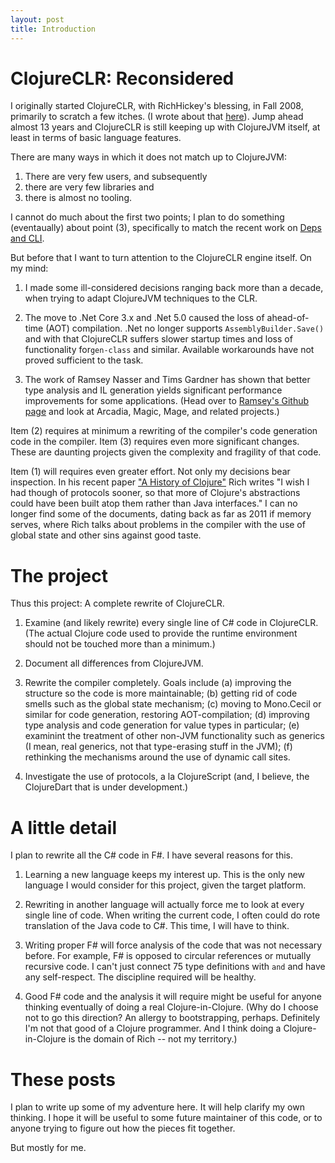 ```yaml
---
layout: post
title: Introduction
---
```


# ClojureCLR: Reconsidered

I originally started ClojureCLR, with RichHickey's blessing, in Fall 2008, primarily to scratch a few itches.  (I wrote about that [here](https://rationalx.blogspot.com/2011/11/clojureclr-genesis.html)).  Jump ahead almost 13 years and ClojureCLR is still keeping up with ClojureJVM itself, at least in terms of basic language features.

There are many ways in which it does not match up to ClojureJVM:

1. There are very few users, and subsequently
2. there are very few libraries and
3. there is almost no tooling.

I cannot do much about the first two points; I plan to do something (eventaually) about point (3), specifically to match the recent work on [Deps and CLI](https://clojure.org/reference/deps_and_cli).

But before that I want to turn attention to the ClojureCLR engine itself.  On my mind:

1. I made some ill-considered decisions ranging back more than a decade, when trying to adapt ClojureJVM techniques to the CLR. 

2.  The move to .Net Core 3.x and .Net 5.0 caused the loss of ahead-of-time (AOT) compilation. .Net no longer supports `AssemblyBuilder.Save()` and with that ClojureCLR suffers slower startup times and loss of functionality for`gen-class` and similar. Available workarounds have not proved sufficient to the task.

3. The work of Ramsey Nasser and Tims Gardner has shown that better type analysis and IL generation yields significant performance improvements for some applications.  (Head over to [Ramsey's Github page](https://github.com/nasser) and look at Arcadia, Magic, Mage, and related projects.)

Item (2) requires at minimum a rewriting of the compiler's code generation code in the compiler. Item (3) requires even more significant changes.  These are daunting projects given the complexity and fragility of that code.

Item (1) will requires even greater effort.  Not only my decisions bear inspection. In his recent paper ["A History of Clojure"](https://download.clojure.org/papers/clojure-hopl-iv-final.pdf) Rich writes "I wish I had though of protocols sooner, so that more of Clojure's abstractions could have been built atop them rather than Java interfaces."  I can no longer find some of the documents, dating back as far as 2011 if memory serves, where Rich talks about problems in the compiler with the use of global state and other sins against good taste.

# The project

Thus this project: A complete rewrite of ClojureCLR.

1.  Examine (and likely rewrite) every single line of C# code in ClojureCLR.  (The actual Clojure code used to provide the runtime environment should not be touched more than a minimum.)

2. Document all differences from ClojureJVM.

3. Rewrite the compiler completely.  Goals include (a) improving the structure so the code is more maintainable; (b) getting rid of code smells such as the global state mechanism; (c) moving to Mono.Cecil or similar for code generation, restoring AOT-compilation; (d) improving type analysis and code generation for value types in particular; (e) examinint the treatment of other non-JVM functionality such as generics (I mean, real generics, not that type-erasing stuff in the JVM); (f) rethinking the mechanisms around the use of dynamic call sites.

4.  Investigate the use of protocols, a la ClojureScript (and, I believe, the ClojureDart that is under development.)



# A little detail

I plan to rewrite all the C# code in F#.  I have several reasons for this.

1. Learning a new language keeps my interest up.  This is the only new language I would consider for this project, given the target platform.

2. Rewriting in another language will actually force me to look at every single line of code.  When writing the current code, I often could do rote translation of the Java code to C#. This time, I will have to think.

3. Writing proper F# will force analysis of the code that was not necessary before.  For example, F# is opposed to circular references or mutually recursive code.  I can't just connect 75 type definitions with `and` and have any self-respect.   The discipline required will be healthy.

4. Good F# code and the analysis it will require might be useful for anyone thinking eventually of doing a real Clojure-in-Clojure.  (Why do I choose not to go this direction?  An allergy to bootstrapping, perhaps.  Definitely I'm not that good of a Clojure programmer.  And I think doing a Clojure-in-Clojure is the domain of Rich -- not my territory.)

# These posts

I plan to write up some of my adventure here.  It will help clarify my own thinking.  I hope it will be useful to some future maintainer of this code, or to anyone trying to figure out how the pieces fit together.

But mostly for me.




